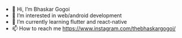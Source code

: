 - 👋 Hi, I’m Bhaskar Gogoi
- 👀 I’m interested in web/android development
- 🌱 I’m currently learning flutter and react-native
- 📫 How to reach me https://www.instagram.com/thebhaskargogoi/

